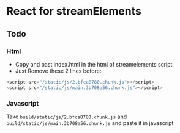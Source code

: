 # React for streamElements

## Todo

### Html

- Copy and past index.html in the html of streamelements script.
- Just Remove these 2 lines before:

```javascript
<script src="/static/js/2.bfca8780.chunk.js"></script>
<script src="/static/js/main.3b708a56.chunk.js"></script>
```

### Javascript

Take `build/static/js/2.bfca8780.chunk.js` and `build/static/js/main.3b708a56.chunk.js` and paste it in javascript